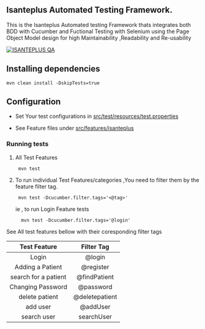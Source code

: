 
## Isanteplus Automated Testing Framework.
This is the Isanteplus Automated testing Framework thats integrates both BDD with Cucumber and Fuctional Testing with Selenium using the Page Object Model design for high Maintainability ,Readability and Re-usability

[![ISANTEPLUS QA](https://github.com/IsantePlus/isanteplus-qaframework/actions/workflows/qa-local.yml/badge.svg)](https://github.com/IsantePlus/isanteplus-qaframework/actions/workflows/qa-local.yml)

## Installing dependencies 

    mvn clean install -DskipTests=true

## Configuration
- Set Your test configurations in [src/test/resources/test.properties](./src/test/resources/test.properties)

- See Feature files under [src/features/isanteplus](./src/features/isanteplus)

### Running tests

1. All Test Features

        mvn test

2. To run individual Test Features/categories ,You need to filter them by the feature filter tag.

        mvn test -Dcucumber.filter.tags='<@tag>'   

    ie , to run Login Feature tests  

         mvn test -Dcucumber.filter.tags='@login'   

 See All test features bellow with their coresponding filter tags      


| Test Feature        |Filter Tag     |
|:------------------: |:-------------:|
| Login               | @login        | 
| Adding a Patient    | @register     |
| search for a patient| @findPatient  |
| Changing Password   | @password     |
| delete patient      | @deletepatient|
| add user            | @addUser      |
| search user         | searchUser    |


       
